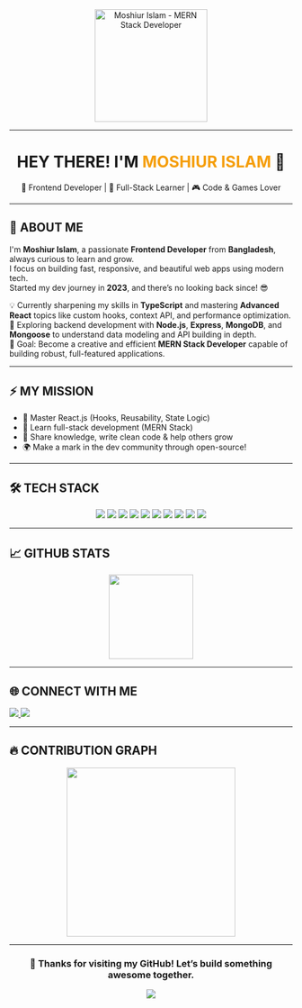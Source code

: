 <div align="center">
  <img src="https://i.ibb.co.com/mVQ6HZBH/git-hub-banner.png" alt="Moshiur Islam - MERN Stack Developer" height="200" />
</div>

---

<h1 align="center">HEY THERE! I'M <span style="color:#F59E0B">MOSHIUR ISLAM</span> 👋</h1>
<p align="center">
  🚀 Frontend Developer | 🧠 Full-Stack Learner | 🎮 Code & Games Lover  
</p>

---

## 🧾 ABOUT ME

<p>
  I'm <strong>Moshiur Islam</strong>, a passionate <strong>Frontend Developer</strong> from <strong>Bangladesh</strong>, always curious to learn and grow.<br>
  I focus on building fast, responsive, and beautiful web apps using modern tech.<br>
  Started my dev journey in <strong>2023</strong>, and there’s no looking back since! 😎  
</p>

💡 Currently sharpening my skills in **TypeScript** and mastering **Advanced React** topics like custom hooks, context API, and performance optimization.  
🌱 Exploring backend development with **Node.js**, **Express**, **MongoDB**, and **Mongoose** to understand data modeling and API building in depth.  
🎯 Goal: Become a creative and efficient **MERN Stack Developer** capable of building robust, full-featured applications.

---

## ⚡ MY MISSION

- 🌟 Master React.js (Hooks, Reusability, State Logic)
- 🧠 Learn full-stack development (MERN Stack)
- 🎯 Share knowledge, write clean code & help others grow
- 🌍 Make a mark in the dev community through open-source!

---

## 🛠️ TECH STACK

<div align="center">

  <img src="https://img.shields.io/badge/HTML5-E44D26?style=for-the-badge&logo=html5&logoColor=white" />
  <img src="https://img.shields.io/badge/CSS3-264de4?style=for-the-badge&logo=css3&logoColor=white" />
  <img src="https://img.shields.io/badge/JavaScript-F0DB4F?style=for-the-badge&logo=javascript&logoColor=black" />
  <img src="https://img.shields.io/badge/React-61DBFB?style=for-the-badge&logo=react&logoColor=black" />
  <img src="https://img.shields.io/badge/Next.js-black?style=for-the-badge&logo=next.js&logoColor=white" />
  <img src="https://img.shields.io/badge/TailwindCSS-38bdf8?style=for-the-badge&logo=tailwind-css&logoColor=white" />
  <img src="https://img.shields.io/badge/Node.js-339933?style=for-the-badge&logo=node.js&logoColor=white" />
  <img src="https://img.shields.io/badge/Express.js-000000?style=for-the-badge&logo=express&logoColor=white" />
  <img src="https://img.shields.io/badge/MongoDB-4EA94B?style=for-the-badge&logo=mongodb&logoColor=white" />
  <img src="https://img.shields.io/badge/Firebase-ffcb2b?style=for-the-badge&logo=firebase&logoColor=black" />

</div>

---

## 📈 GITHUB STATS

<div align="center">
  <img src="https://streak-stats.demolab.com?user=Moshiur-15&theme=tokyonight&date_format=M%20j%5B%2C%20Y%5D&hide_border=true" height="150" />
</div>

---

## 🌐 CONNECT WITH ME

<p align="left">
  <a href="https://www.linkedin.com/in/moshiur-islam28/" target="_blank">
    <img src="https://img.shields.io/badge/LinkedIn-%230077B5?style=for-the-badge&logo=linkedin&logoColor=white" />
  </a>
  <a href="https://wa.me/+8801327023639" target="_blank">
    <img src="https://img.shields.io/badge/WhatsApp-%2325D366?style=for-the-badge&logo=whatsapp&logoColor=white" />
  </a>
</p>

---

## 🔥 CONTRIBUTION GRAPH

<div align="center">
  <img src="https://github-readme-activity-graph.vercel.app/graph?username=Moshiur-15&theme=react-dark&hide_border=true&area=true" height="300" />
</div>

---

<div align="center">
  <h3>👀 Thanks for visiting my GitHub! Let’s build something awesome together.</h3>
  <a href="https://visitcount.itsvg.in/api?id=Moshiur-15&icon=0&color=0">
    <img src="https://visitcount.itsvg.in/api?id=Moshiur-15&icon=0&color=0" />
  </a>
</div>
